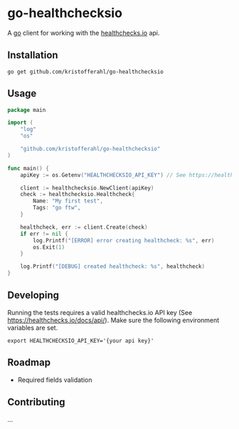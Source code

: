 # go-healthchecksio

A [go](https://golang.org) client for working with the [healthchecks.io](https://healthchecks.io) api.

## Installation

    go get github.com/kristofferahl/go-healthchecksio

## Usage

```go
package main

import (
	"log"
	"os"

	"github.com/kristofferahl/go-healthchecksio"
)

func main() {
	apiKey := os.Getenv("HEALTHCHECKSIO_API_KEY") // See https://healthchecks.io/docs/api/

	client := healthchecksio.NewClient(apiKey)
	check := healthchecksio.Healthcheck{
		Name: "My first test",
		Tags: "go ftw",
	}

	healthcheck, err := client.Create(check)
	if err != nil {
		log.Printf("[ERROR] error creating healthcheck: %s", err)
		os.Exit(1)
	}

	log.Printf("[DEBUG] created healthcheck: %s", healthcheck)
}
```

## Developing

Running the tests requires a valid healthchecks.io API key (See https://healthchecks.io/docs/api/). Make sure the following environment variables are set.

    export HEALTHCHECKSIO_API_KEY='{your api key}'

## Roadmap

- Required fields validation

## Contributing

...

